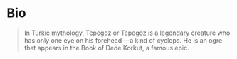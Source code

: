 # Bio

> In Turkic mythology, Tepegoz or Tepegöz is a legendary creature who has only one eye on his forehead —a kind of cyclops.
He is an ogre that appears in the Book of Dede Korkut, a famous epic.
